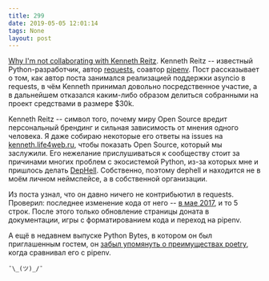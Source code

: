 ```yaml
---
title: 299
date: 2019-05-05 12:01:14
tags: None
layout: post
---
```


[Why I'm not collaborating with Kenneth Reitz](https://vorpus.org/blog/why-im-not-collaborating-with-kenneth-reitz/). Kenneth Reitz -- известный Python-разработчик, автор [requests](https://github.com/kennethreitz/requests), соавтор [pipenv](https://github.com/pypa/pipenv). Пост рассказывает о том, как автор поста занимался реализацией поддержки asyncio в requests, в чём Kenneth принимал довольно посредственное участие, а в дальнейшем отказался каким-либо образом делиться собранными на проект средствами в размере $30k.

Kenneth Reitz -- символ того, почему миру Open Source вредит персональный брендинг и сильная зависимость от мнения одного человека. Я даже собираю некоторые его ответы на issues на [kenneth.life4web.ru](https://kenneth.life4web.ru/), чтобы показать Open Source, который мы заслужили. Его нежелание прислушиваться к сообществу стоит за причинами многих проблем с экосистемой Python, из-за которых мне и пришлось делать [DepHell](https://github.com/dephell/dephell). Собственно, поэтому dephell и находится не в моём личном неймспейсе, а в собственной организации.

Из поста узнал, что он давно ничего не контрибьютил в requests. Проверил: последнее изменение кода от него -- [в мае 2017](https://github.com/kennethreitz/requests/commit/18c8924f142f0cc19764d4630f7a13449a23c14e/), и то 5 строк. После этого только обновление страницы доната в документации, игры с форматированием кода и переход на pipenv.

А ещё в недавнем выпуске Python Bytes, в котором он был приглашенным гостем, он [забыл упомянуть о преимуществах poetry](https://twitter.com/knowsuchagency/status/1120429792820641795), когда сравнивал его с pipenv.

```¯\_(ツ)_/¯```
